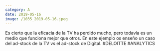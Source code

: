 ```yaml
--- 
category: A 
date: 2019-05-16 
image: /1035_2019-05-16.jpeg 
--- 
```


Es cierto que la eficacia de la TV ha perdido mucho, pero todavía es un medio que funciona mejor que otros. En este ejemplo os enseño un caso del ad-stock de la TV vs el ad-stock de Digital. #DELOITTE #ANALYTICS